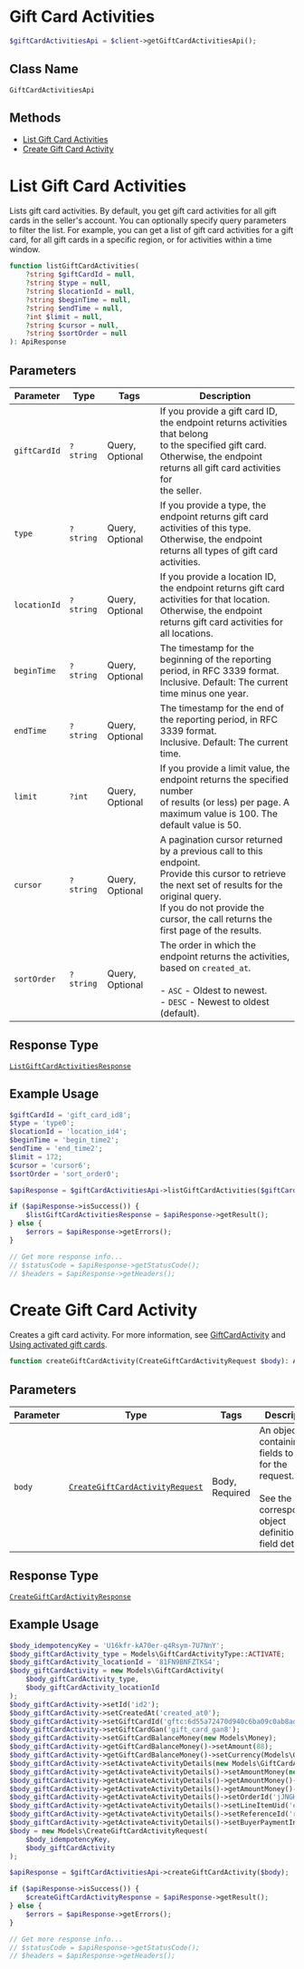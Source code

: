 # Gift Card Activities

```php
$giftCardActivitiesApi = $client->getGiftCardActivitiesApi();
```

## Class Name

`GiftCardActivitiesApi`

## Methods

* [List Gift Card Activities](/doc/apis/gift-card-activities.md#list-gift-card-activities)
* [Create Gift Card Activity](/doc/apis/gift-card-activities.md#create-gift-card-activity)


# List Gift Card Activities

Lists gift card activities. By default, you get gift card activities for all
gift cards in the seller's account. You can optionally specify query parameters to
filter the list. For example, you can get a list of gift card activities for a gift card,
for all gift cards in a specific region, or for activities within a time window.

```php
function listGiftCardActivities(
    ?string $giftCardId = null,
    ?string $type = null,
    ?string $locationId = null,
    ?string $beginTime = null,
    ?string $endTime = null,
    ?int $limit = null,
    ?string $cursor = null,
    ?string $sortOrder = null
): ApiResponse
```

## Parameters

| Parameter | Type | Tags | Description |
|  --- | --- | --- | --- |
| `giftCardId` | `?string` | Query, Optional | If you provide a gift card ID, the endpoint returns activities that belong<br>to the specified gift card. Otherwise, the endpoint returns all gift card activities for<br>the seller. |
| `type` | `?string` | Query, Optional | If you provide a type, the endpoint returns gift card activities of this type.<br>Otherwise, the endpoint returns all types of gift card activities. |
| `locationId` | `?string` | Query, Optional | If you provide a location ID, the endpoint returns gift card activities for that location.<br>Otherwise, the endpoint returns gift card activities for all locations. |
| `beginTime` | `?string` | Query, Optional | The timestamp for the beginning of the reporting period, in RFC 3339 format.<br>Inclusive. Default: The current time minus one year. |
| `endTime` | `?string` | Query, Optional | The timestamp for the end of the reporting period, in RFC 3339 format.<br>Inclusive. Default: The current time. |
| `limit` | `?int` | Query, Optional | If you provide a limit value, the endpoint returns the specified number<br>of results (or less) per page. A maximum value is 100. The default value is 50. |
| `cursor` | `?string` | Query, Optional | A pagination cursor returned by a previous call to this endpoint.<br>Provide this cursor to retrieve the next set of results for the original query.<br>If you do not provide the cursor, the call returns the first page of the results. |
| `sortOrder` | `?string` | Query, Optional | The order in which the endpoint returns the activities, based on `created_at`.<br><br>- `ASC` - Oldest to newest.<br>- `DESC` - Newest to oldest (default). |

## Response Type

[`ListGiftCardActivitiesResponse`](/doc/models/list-gift-card-activities-response.md)

## Example Usage

```php
$giftCardId = 'gift_card_id8';
$type = 'type0';
$locationId = 'location_id4';
$beginTime = 'begin_time2';
$endTime = 'end_time2';
$limit = 172;
$cursor = 'cursor6';
$sortOrder = 'sort_order0';

$apiResponse = $giftCardActivitiesApi->listGiftCardActivities($giftCardId, $type, $locationId, $beginTime, $endTime, $limit, $cursor, $sortOrder);

if ($apiResponse->isSuccess()) {
    $listGiftCardActivitiesResponse = $apiResponse->getResult();
} else {
    $errors = $apiResponse->getErrors();
}

// Get more response info...
// $statusCode = $apiResponse->getStatusCode();
// $headers = $apiResponse->getHeaders();
```


# Create Gift Card Activity

Creates a gift card activity. For more information, see
[GiftCardActivity](https://developer.squareup.com/docs/gift-cards/using-gift-cards-api#giftcardactivity) and
[Using activated gift cards](https://developer.squareup.com/docs/gift-cards/using-gift-cards-api#using-activated-gift-cards).

```php
function createGiftCardActivity(CreateGiftCardActivityRequest $body): ApiResponse
```

## Parameters

| Parameter | Type | Tags | Description |
|  --- | --- | --- | --- |
| `body` | [`CreateGiftCardActivityRequest`](/doc/models/create-gift-card-activity-request.md) | Body, Required | An object containing the fields to POST for the request.<br><br>See the corresponding object definition for field details. |

## Response Type

[`CreateGiftCardActivityResponse`](/doc/models/create-gift-card-activity-response.md)

## Example Usage

```php
$body_idempotencyKey = 'U16kfr-kA70er-q4Rsym-7U7NnY';
$body_giftCardActivity_type = Models\GiftCardActivityType::ACTIVATE;
$body_giftCardActivity_locationId = '81FN9BNFZTKS4';
$body_giftCardActivity = new Models\GiftCardActivity(
    $body_giftCardActivity_type,
    $body_giftCardActivity_locationId
);
$body_giftCardActivity->setId('id2');
$body_giftCardActivity->setCreatedAt('created_at0');
$body_giftCardActivity->setGiftCardId('gftc:6d55a72470d940c6ba09c0ab8ad08d20');
$body_giftCardActivity->setGiftCardGan('gift_card_gan8');
$body_giftCardActivity->setGiftCardBalanceMoney(new Models\Money);
$body_giftCardActivity->getGiftCardBalanceMoney()->setAmount(88);
$body_giftCardActivity->getGiftCardBalanceMoney()->setCurrency(Models\Currency::ANG);
$body_giftCardActivity->setActivateActivityDetails(new Models\GiftCardActivityActivate);
$body_giftCardActivity->getActivateActivityDetails()->setAmountMoney(new Models\Money);
$body_giftCardActivity->getActivateActivityDetails()->getAmountMoney()->setAmount(10);
$body_giftCardActivity->getActivateActivityDetails()->getAmountMoney()->setCurrency(Models\Currency::MXV);
$body_giftCardActivity->getActivateActivityDetails()->setOrderId('jJNGHm4gLI6XkFbwtiSLqK72KkAZY');
$body_giftCardActivity->getActivateActivityDetails()->setLineItemUid('eIWl7X0nMuO9Ewbh0ChIx');
$body_giftCardActivity->getActivateActivityDetails()->setReferenceId('reference_id4');
$body_giftCardActivity->getActivateActivityDetails()->setBuyerPaymentInstrumentIds(['buyer_payment_instrument_ids4', 'buyer_payment_instrument_ids5', 'buyer_payment_instrument_ids6']);
$body = new Models\CreateGiftCardActivityRequest(
    $body_idempotencyKey,
    $body_giftCardActivity
);

$apiResponse = $giftCardActivitiesApi->createGiftCardActivity($body);

if ($apiResponse->isSuccess()) {
    $createGiftCardActivityResponse = $apiResponse->getResult();
} else {
    $errors = $apiResponse->getErrors();
}

// Get more response info...
// $statusCode = $apiResponse->getStatusCode();
// $headers = $apiResponse->getHeaders();
```

